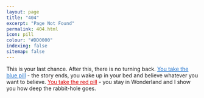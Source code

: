 ```yaml
---
layout: page
title: "404"
excerpt: "Page Not Found"
permalink: 404.html
icon: pill
colour: "#DD0000"
indexing: false
sitemap: false
---
```


This is your last chance. After this, there is no turning back. [You take the blue pill][1] - the story ends, you wake up in your bed and believe whatever you want to believe. [You take the red pill][2] - you stay in Wonderland and I show you how deep the rabbit-hole goes.

[1]: / "front page"
[2]: https://github.com/daviddarnes/daviddarnes.github.io/issues/new?title=Missing%20Page&body=I%20took%20the%20red%20pill%20and%20now%20I%27m%20here%2C%20I%20was%20looking%20for%20(insert%20page)%20but%20it%20wasn%27t%20there...%0A%0A...It%27s%20cold.&labels[]=bug&assignee=daviddarnes "Remember that all I am offering is the truth. Nothing more."

<style scoped>
a[title="front page"] {
  color: #166CCB; border-color: #166CCB;
}
a[title="front page"] + a {
  color: #dd0000; border-color: #dd0000;
}
</style>
